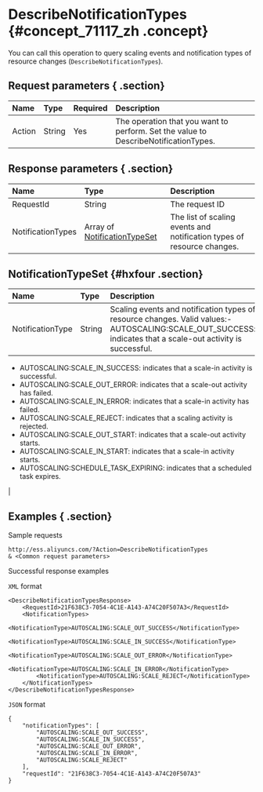 # DescribeNotificationTypes {#concept_71117_zh .concept}

You can call this operation to query scaling events and notification types of resource changes \(`DescribeNotificationTypes`\).

## Request parameters { .section}

|Name|Type|Required|Description|
|:---|:---|:-------|:----------|
|Action|String|Yes|The operation that you want to perform. Set the value to DescribeNotificationTypes.|

## Response parameters { .section}

|Name|Type|Description|
|:---|:---|:----------|
|RequestId|String|The request ID|
|NotificationTypes|Array of [NotificationTypeSet](#hxfour)|The list of scaling events and notification types of resource changes.|

## NotificationTypeSet {#hxfour .section}

|Name|Type|Description|
|:---|:---|:----------|
|NotificationType|String|Scaling events and notification types of resource changes. Valid values:-   AUTOSCALING:SCALE\_OUT\_SUCCESS: indicates that a scale-out activity is successful.
-   AUTOSCALING:SCALE\_IN\_SUCCESS: indicates that a scale-in activity is successful.
-   AUTOSCALING:SCALE\_OUT\_ERROR: indicates that a scale-out activity has failed.
-   AUTOSCALING:SCALE\_IN\_ERROR: indicates that a scale-in activity has failed.
-   AUTOSCALING:SCALE\_REJECT: indicates that a scaling activity is rejected.
-   AUTOSCALING:SCALE\_OUT\_START: indicates that a scale-out activity starts.
-   AUTOSCALING:SCALE\_IN\_START: indicates that a scale-in activity starts.
-   AUTOSCALING:SCHEDULE\_TASK\_EXPIRING: indicates that a scheduled task expires.

|

## Examples { .section}

Sample requests

```
http://ess.aliyuncs.com/?Action=DescribeNotificationTypes
& <Common request parameters>
```

Successful response examples

`XML` format

```
<DescribeNotificationTypesResponse>
    <RequestId>21F638C3-7054-4C1E-A143-A74C20F507A3</RequestId>
    <NotificationTypes> 
        <NotificationType>AUTOSCALING:SCALE_OUT_SUCCESS</NotificationType> 
        <NotificationType>AUTOSCALING:SCALE_IN_SUCCESS</NotificationType> 
        <NotificationType>AUTOSCALING:SCALE_OUT_ERROR</NotificationType> 
        <NotificationType>AUTOSCALING:SCALE_IN_ERROR</NotificationType> 
        <NotificationType>AUTOSCALING:SCALE_REJECT</NotificationType>
    </NotificationTypes>
</DescribeNotificationTypesResponse> 
```

`JSON` format

```
{
    "notificationTypes": [
        "AUTOSCALING:SCALE_OUT_SUCCESS",
        "AUTOSCALING:SCALE_IN_SUCCESS",
        "AUTOSCALING:SCALE_OUT_ERROR",
        "AUTOSCALING:SCALE_IN_ERROR",
        "AUTOSCALING:SCALE_REJECT"
    ],
    "requestId": "21F638C3-7054-4C1E-A143-A74C20F507A3"
}
```

